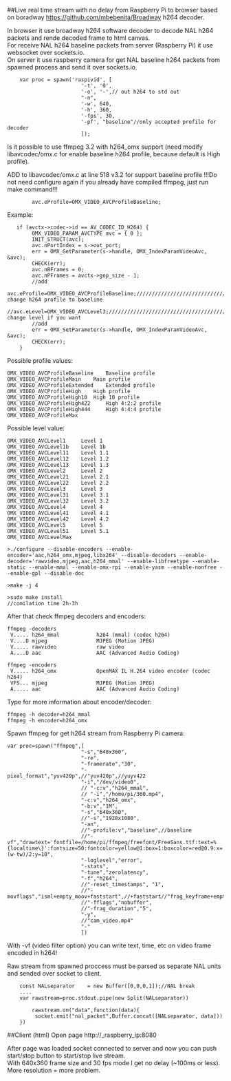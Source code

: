 ##Live real time stream with no delay from Raspberry Pi to browser 
based on boradway https://github.com/mbebenita/Broadway  h264 decoder.

In browser it use broadway h264 software decoder to decode NAL h264 packets and rende decoded frame to html canvas.  
For receive NAL h264 baseline packets from server (Raspberry Pi) it use websocket over sockets.io.  
On server it use raspberry camera for get NAL baseline h264 packets from spawned process and send it over sockets.io.  

```
    var proc = spawn('raspivid', [
    					'-t', '0',
    					'-o', '-',// out h264 to std out
    					"-n",
    					'-w', 640,
    					'-h', 360,
    					'-fps', 30,
    					'-pf', "baseline"//only accepted profile for decoder
    					]);
```
 Is it possible to use ffmpeg 3.2 with h264_omx support (need modify libavcodec/omx.c for enable baseline h264 profile, because default is High profile).  

ADD to libavcodec/omx.c at line 518 v3.2 for support baseline profile
!!!Do not need configure again if you already have compiled  ffmpeg, just run make command!!!
```
        avc.eProfile=OMX_VIDEO_AVCProfileBaseline;
```
Example:
```
   if (avctx->codec->id == AV_CODEC_ID_H264) {
        OMX_VIDEO_PARAM_AVCTYPE avc = { 0 };
        INIT_STRUCT(avc);
        avc.nPortIndex = s->out_port;
        err = OMX_GetParameter(s->handle, OMX_IndexParamVideoAvc, &avc);
        CHECK(err);
        avc.nBFrames = 0;
        avc.nPFrames = avctx->gop_size - 1;
        //add
        avc.eProfile=OMX_VIDEO_AVCProfileBaseline;/////////////////////////////// change h264 profile to baseline
        //avc.eLevel=OMX_VIDEO_AVCLevel3;//////////////////////////////////////// change level if you want
        //add
        err = OMX_SetParameter(s->handle, OMX_IndexParamVideoAvc, &avc);
        CHECK(err);
    }
 ```   
 Possible profile values:
 ```
OMX_VIDEO_AVCProfileBaseline 	Baseline profile
OMX_VIDEO_AVCProfileMain 	Main profile
OMX_VIDEO_AVCProfileExtended 	Extended profile
OMX_VIDEO_AVCProfileHigh 	High profile
OMX_VIDEO_AVCProfileHigh10 	High 10 profile
OMX_VIDEO_AVCProfileHigh422 	High 4:2:2 profile
OMX_VIDEO_AVCProfileHigh444 	High 4:4:4 profile
OMX_VIDEO_AVCProfileMax 
 ```
 Possible level value:
 ```
OMX_VIDEO_AVCLevel1 	Level 1
OMX_VIDEO_AVCLevel1b 	Level 1b
OMX_VIDEO_AVCLevel11 	Level 1.1
OMX_VIDEO_AVCLevel12 	Level 1.2
OMX_VIDEO_AVCLevel13 	Level 1.3
OMX_VIDEO_AVCLevel2 	Level 2
OMX_VIDEO_AVCLevel21 	Level 2.1
OMX_VIDEO_AVCLevel22 	Level 2.2
OMX_VIDEO_AVCLevel3 	Level 3
OMX_VIDEO_AVCLevel31 	Level 3.1
OMX_VIDEO_AVCLevel32 	Level 3.2
OMX_VIDEO_AVCLevel4 	Level 4
OMX_VIDEO_AVCLevel41 	Level 4.1
OMX_VIDEO_AVCLevel42 	Level 4.2
OMX_VIDEO_AVCLevel5 	Level 5
OMX_VIDEO_AVCLevel51 	Level 5.1
OMX_VIDEO_AVCLevelMax
 ```

```
>./configure --disable-encoders --enable-encoder='aac,h264_omx,mjpeg,libx264' --disable-decoders --enable-decoder='rawvideo,mjpeg,aac,h264_mmal' --enable-libfreetype --enable-static --enable-mmal --enable-omx-rpi --enable-yasm --enable-nonfree --enable-gpl --disable-doc

>make -j 4

>sudo make install
//comilation time 2h-3h
```
After that check ffmpeg decoders and encoders:
```
ffmpeg -decoders
 V..... h264_mmal            h264 (mmal) (codec h264)
 V....D mjpeg                MJPEG (Motion JPEG)
 V..... rawvideo             raw video
 A....D aac                  AAC (Advanced Audio Coding)
```
```
ffmpeg -encoders
 V..... h264_omx             OpenMAX IL H.264 video encoder (codec h264)
 VFS... mjpeg                MJPEG (Motion JPEG)
 A..... aac                  AAC (Advanced Audio Coding)
```
Type for more information about encoder/decoder:
```
ffmpeg -h decoder=h264_mmal
ffmpeg -h encoder=h264_omx
``` 


Spawn ffmpeg for get h264 stream from Raspberry Pi camera:
```
var proc=spawn("ffmpeg",[
						"-s","640x360",
						"-re",
						"-framerate","30",
						"-pixel_format","yuv420p",//"yuv420p",//yuyv422 
						"-i","/dev/video0",
						// "-c:v","h264_mmal",
						// "-i","/home/pi/360.mp4",
						"-c:v","h264_omx",
						"-b:v","1M",
						"-s","640x360",
						//"-s","1920x1080",
						"-an",
						//"-profile:v","baseline",//baseline
						//"-vf","drawtext='fontfile=/home/pi/ffmpeg/freefont/FreeSans.ttf:text=%{localtime\}':fontsize=50:fontcolor=yellow@1:box=1:boxcolor=red@0.9:x=(w-tw)/2:y=10",
						"-loglevel","error",
						"-stats",
						"-tune","zerolatency",
						"-f","h264",
						//"-reset_timestamps", "1",
						//"-movflags","isml+empty_moov+faststart",//+faststart//"frag_keyframe+empty_moov",
						//"-fflags","nobuffer",
						//"-frag_duration","5",
						"-y",
						//"cam_video.mp4"
						"-"
						])
```
With -vf (video filter option) you can write text, time, etc on video frame encoded in h264!

Raw stream from spawned proccess must be parsed as separate NAL units and sended over socket to client.
```
	const NALseparator    = new Buffer([0,0,0,1]);//NAL break
	....
	var rawstream=proc.stdout.pipe(new Split(NALseparator))

		rawstream.on("data",function(data){
		 socket.emit("nal_packet",Buffer.concat([NALseparator, data]))
	})

``` 

##Client (html)
Open page http://_raspberry_ip:8080 

After page was loaded socket connected to server and now you can push start/stop button to start/stop live stream.  
With 640x360 frame size and 30 fps mode I get no delay (~100ms or less).  
More resolution = more problem.


